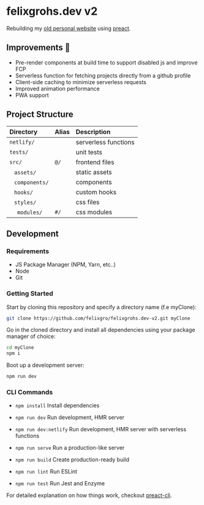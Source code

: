 # felixgrohs.dev v2

Rebuilding my [old personal website](https://github.com/felixgro/felixgrohs.dev) using [preact](https://preactjs.com/).

## Improvements 🚀
- Pre-render components at build time to support disabled js and improve FCP
- Serverless function for fetching projects directly from a github profile
- Client-side caching to minimize serverless requests
- Improved animation performance
- PWA support

## Project Structure
| Directory | Alias | Description |
| :----- | :----- | :----- |
|`netlify/`||serverless functions|
|`tests/`||unit tests|
|`src/`|`@/`|frontend files|
| &ensp; `assets/`||static assets|
| &ensp; `components/`||components|
| &ensp; `hooks/`||custom hooks|
| &ensp; `styles/`||css files|
| &emsp; `modules/`|`#/`|css modules|

## Development

### Requirements
- JS Package Manager (NPM, Yarn, etc..)
- Node
- Git

### Getting Started
Start by cloning this repository and specify a directory name (f.e myClone):
```bash
git clone https://github.com/felixgro/felixgrohs.dev-v2.git myClone
```
Go in the cloned directory and install all dependencies using your package manager of choice:
```bash
cd myClone
npm i
```
Boot up a development server:
```bash
npm run dev
```

### CLI Commands
*   `npm install` Install dependencies

*   `npm run dev` Run development, HMR server

*   `npm run dev:netlify` Run development, HMR server with serverless functions

*   `npm run serve` Run a production-like server

*   `npm run build` Create production-ready build

*   `npm run lint` Run ESLint

*   `npm run test` Run Jest and Enzyme

For detailed explanation on how things work, checkout [preact-cli](https://github.com/developit/preact-cli/blob/master/README.md).

